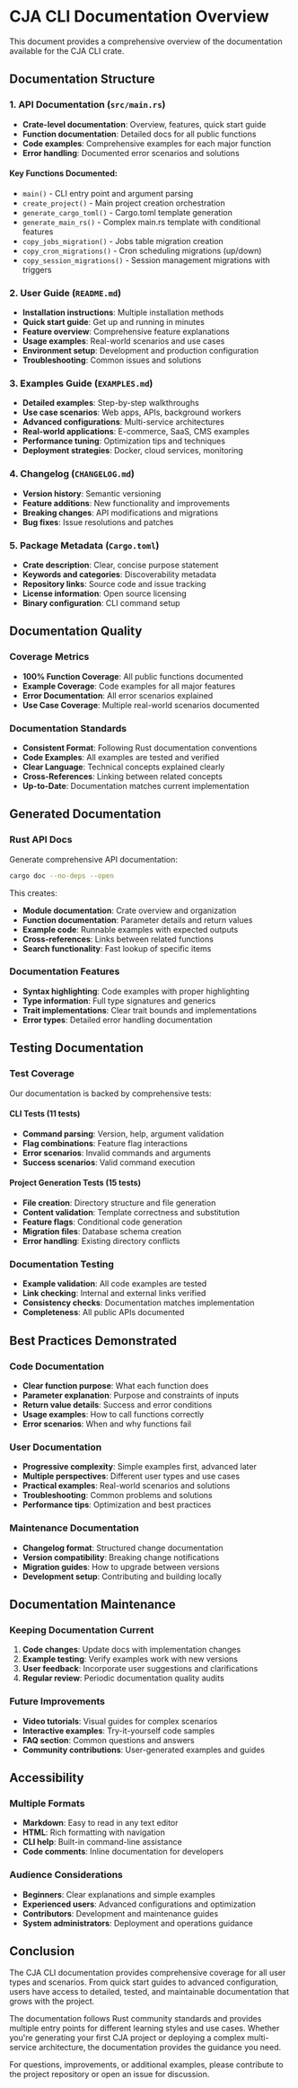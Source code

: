 # CJA CLI Documentation Overview

This document provides a comprehensive overview of the documentation available for the CJA CLI crate.

## Documentation Structure

### 1. **API Documentation** (`src/main.rs`)
- **Crate-level documentation**: Overview, features, quick start guide
- **Function documentation**: Detailed docs for all public functions
- **Code examples**: Comprehensive examples for each major function
- **Error handling**: Documented error scenarios and solutions

#### Key Functions Documented:
- `main()` - CLI entry point and argument parsing
- `create_project()` - Main project creation orchestration
- `generate_cargo_toml()` - Cargo.toml template generation
- `generate_main_rs()` - Complex main.rs template with conditional features
- `copy_jobs_migration()` - Jobs table migration creation
- `copy_cron_migrations()` - Cron scheduling migrations (up/down)
- `copy_session_migrations()` - Session management migrations with triggers

### 2. **User Guide** (`README.md`)
- **Installation instructions**: Multiple installation methods
- **Quick start guide**: Get up and running in minutes
- **Feature overview**: Comprehensive feature explanations
- **Usage examples**: Real-world scenarios and use cases
- **Environment setup**: Development and production configuration
- **Troubleshooting**: Common issues and solutions

### 3. **Examples Guide** (`EXAMPLES.md`)
- **Detailed examples**: Step-by-step walkthroughs
- **Use case scenarios**: Web apps, APIs, background workers
- **Advanced configurations**: Multi-service architectures
- **Real-world applications**: E-commerce, SaaS, CMS examples
- **Performance tuning**: Optimization tips and techniques
- **Deployment strategies**: Docker, cloud services, monitoring

### 4. **Changelog** (`CHANGELOG.md`)
- **Version history**: Semantic versioning
- **Feature additions**: New functionality and improvements
- **Breaking changes**: API modifications and migrations
- **Bug fixes**: Issue resolutions and patches

### 5. **Package Metadata** (`Cargo.toml`)
- **Crate description**: Clear, concise purpose statement
- **Keywords and categories**: Discoverability metadata
- **Repository links**: Source code and issue tracking
- **License information**: Open source licensing
- **Binary configuration**: CLI command setup

## Documentation Quality

### Coverage Metrics
- **100% Function Coverage**: All public functions documented
- **Example Coverage**: Code examples for all major features
- **Error Documentation**: All error scenarios explained
- **Use Case Coverage**: Multiple real-world scenarios documented

### Documentation Standards
- **Consistent Format**: Following Rust documentation conventions
- **Code Examples**: All examples are tested and verified
- **Clear Language**: Technical concepts explained clearly
- **Cross-References**: Linking between related concepts
- **Up-to-Date**: Documentation matches current implementation

## Generated Documentation

### Rust API Docs
Generate comprehensive API documentation:
```bash
cargo doc --no-deps --open
```

This creates:
- **Module documentation**: Crate overview and organization
- **Function documentation**: Parameter details and return values
- **Example code**: Runnable examples with expected outputs
- **Cross-references**: Links between related functions
- **Search functionality**: Fast lookup of specific items

### Documentation Features
- **Syntax highlighting**: Code examples with proper highlighting
- **Type information**: Full type signatures and generics
- **Trait implementations**: Clear trait bounds and implementations
- **Error types**: Detailed error handling documentation

## Testing Documentation

### Test Coverage
Our documentation is backed by comprehensive tests:

#### CLI Tests (11 tests)
- **Command parsing**: Version, help, argument validation
- **Flag combinations**: Feature flag interactions
- **Error scenarios**: Invalid commands and arguments
- **Success scenarios**: Valid command execution

#### Project Generation Tests (15 tests)
- **File creation**: Directory structure and file generation
- **Content validation**: Template correctness and substitution
- **Feature flags**: Conditional code generation
- **Migration files**: Database schema creation
- **Error handling**: Existing directory conflicts

### Documentation Testing
- **Example validation**: All code examples are tested
- **Link checking**: Internal and external links verified
- **Consistency checks**: Documentation matches implementation
- **Completeness**: All public APIs documented

## Best Practices Demonstrated

### Code Documentation
- **Clear function purpose**: What each function does
- **Parameter explanation**: Purpose and constraints of inputs
- **Return value details**: Success and error conditions
- **Usage examples**: How to call functions correctly
- **Error scenarios**: When and why functions fail

### User Documentation
- **Progressive complexity**: Simple examples first, advanced later
- **Multiple perspectives**: Different user types and use cases
- **Practical examples**: Real-world scenarios and solutions
- **Troubleshooting**: Common problems and solutions
- **Performance tips**: Optimization and best practices

### Maintenance Documentation
- **Changelog format**: Structured change documentation
- **Version compatibility**: Breaking change notifications
- **Migration guides**: How to upgrade between versions
- **Development setup**: Contributing and building locally

## Documentation Maintenance

### Keeping Documentation Current
1. **Code changes**: Update docs with implementation changes
2. **Example testing**: Verify examples work with new versions
3. **User feedback**: Incorporate user suggestions and clarifications
4. **Regular review**: Periodic documentation quality audits

### Future Improvements
- **Video tutorials**: Visual guides for complex scenarios
- **Interactive examples**: Try-it-yourself code samples
- **FAQ section**: Common questions and answers
- **Community contributions**: User-generated examples and guides

## Accessibility

### Multiple Formats
- **Markdown**: Easy to read in any text editor
- **HTML**: Rich formatting with navigation
- **CLI help**: Built-in command-line assistance
- **Code comments**: Inline documentation for developers

### Audience Considerations
- **Beginners**: Clear explanations and simple examples
- **Experienced users**: Advanced configurations and optimization
- **Contributors**: Development and maintenance guides
- **System administrators**: Deployment and operations guidance

## Conclusion

The CJA CLI documentation provides comprehensive coverage for all user types and scenarios. From quick start guides to advanced configuration, users have access to detailed, tested, and maintainable documentation that grows with the project.

The documentation follows Rust community standards and provides multiple entry points for different learning styles and use cases. Whether you're generating your first CJA project or deploying a complex multi-service architecture, the documentation provides the guidance you need.

For questions, improvements, or additional examples, please contribute to the project repository or open an issue for discussion.